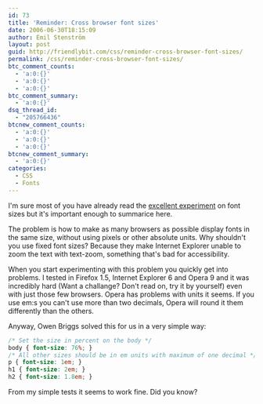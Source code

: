```yaml
---
id: 73
title: 'Reminder: Cross browser font sizes'
date: 2006-06-30T18:15:09
author: Emil Stenström
layout: post
guid: http://friendlybit.com/css/reminder-cross-browser-font-sizes/
permalink: /css/reminder-cross-browser-font-sizes/
btc_comment_counts:
  - 'a:0:{}'
  - 'a:0:{}'
  - 'a:0:{}'
btc_comment_summary:
  - 'a:0:{}'
dsq_thread_id:
  - "205766436"
btcnew_comment_counts:
  - 'a:0:{}'
  - 'a:0:{}'
  - 'a:0:{}'
btcnew_comment_summary:
  - 'a:0:{}'
categories:
  - CSS
  - Fonts
---
```

I'm sure most of you have already read the [excellent experiment](http://www.thenoodleincident.com/tutorials/box_lesson/font/index.html "Noodleincidents guide on font sizes") on font sizes but it's important enough to summarice here.

The problem is how to make as many browsers as possible display fonts in the same size, without using pixels or other absolute units. Why shouldn't you use fixed font sizes? Because they make Internet Explorer unable to zoom the text with text-zoom, something that's bad for accessibility.

When you start experimenting with this problem you quickly get into problems. I tested in Firefox 1.5, Internet Explorer 6 and Opera 9 and it was incredibly hard (Want a challange? Don't read on, try it by yourself) even with just those few browsers. Opera has problems with units it seems. If you use em:s you can't use more than two decimals, Opera will round it them differently than the others.

Anyway, Owen Briggs solved this for us in a very simple way:

```css
/* Set the size in percent on the body */
body { font-size: 76%; }
/* All other sizes should be in em units with maximum of one decimal */
p { font-size: 1em; }
h1 { font-size: 2em; }
h2 { font-size: 1.8em; }
```

From my simple tests it seems to work fine. Did you know?
